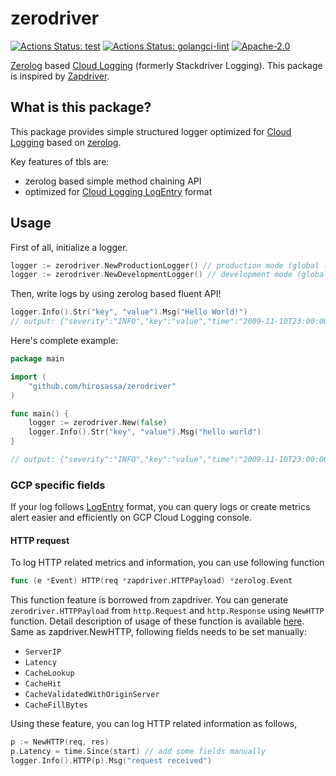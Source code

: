 # zerodriver

[![Actions Status: test](https://github.com/hirosassa/zerodriver/workflows/test/badge.svg)](https://github.com/hirosassa/zerodriver/actions?query=workflow%3A"test")
[![Actions Status: golangci-lint](https://github.com/hirosassa/zerodriver/workflows/golangci-lint/badge.svg)](https://github.com/hirosassa/zerodriver/actions?query=workflow%3A"golangci-lint")
[![Apache-2.0](https://img.shields.io/github/license/hirosassa/zerodriver)](LICENSE)


[Zerolog](https://github.com/rs/zerolog) based [Cloud Logging](https://cloud.google.com/logging) (formerly Stackdriver Logging). This package is inspired by [Zapdriver](https://github.com/blendle/zapdriver).

## What is this package?

This package provides simple structured logger optimized for [Cloud Logging](https://cloud.google.com/logging) based on [zerolog](https://github.com/rs/zerolog).

Key features of tbls are:

- zerolog based simple method chaining API
- optimized for [Cloud Logging LogEntry](https://cloud.google.com/logging/docs/reference/v2/rest/v2/LogEntry) format

## Usage

First of all, initialize a logger.

```go
logger := zerodriver.NewProductionLogger() // production mode (global log level set to `info`)
logger := zerodriver.NewDevelopmentLogger() // development mode (global log level set to `debug`)
```

Then, write logs by using zerolog based fluent API!
```go
logger.Info().Str("key", "value").Msg("Hello World!")
// output: {"severity":"INFO","key":"value","time":"2009-11-10T23:00:00Z","message":"hello world"}
```

Here's complete example:

```go
package main

import (
    "github.com/hirosassa/zerodriver"
)

func main() {
    logger := zerodriver.New(false)
    logger.Info().Str("key", "value").Msg("hello world")
}

// output: {"severity":"INFO","key":"value","time":"2009-11-10T23:00:00Z","message":"hello world"}
```

### GCP specific fields

If your log follows [LogEntry](https://cloud.google.com/logging/docs/reference/v2/rest/v2/LogEntry) format,
you can query logs or create metrics alert easier and efficiently on GCP Cloud Logging console.

#### HTTP request

To log HTTP related metrics and information, you can use following function

```go
func (e *Event) HTTP(req *zapdriver.HTTPPayload) *zerolog.Event
```

This function feature is borrowed from zapdriver. You can generate `zerodriver.HTTPPayload` from `http.Request` and `http.Response` using `NewHTTP` function.
Detail description of usage of these function is available [here](https://github.com/blendle/zapdriver#http).
Same as zapdriver.NewHTTP, following fields needs to be set manually:

- `ServerIP`
- `Latency`
- `CacheLookup`
- `CacheHit`
- `CacheValidatedWithOriginServer`
- `CacheFillBytes`
 
Using these feature, you can log HTTP related information as follows,

```go
p := NewHTTP(req, res)
p.Latency = time.Since(start) // add some fields manually
logger.Info().HTTP(p).Msg("request received")
```
